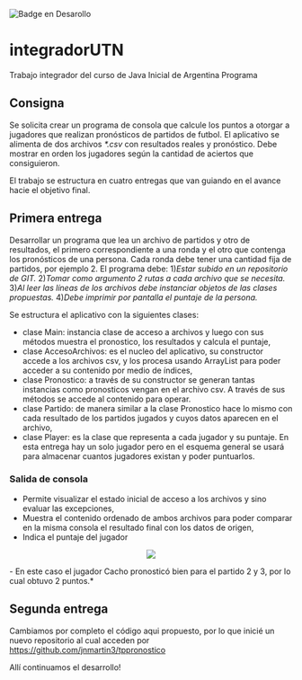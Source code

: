 ![Badge en Desarollo](https://img.shields.io/badge/STATUS-EN%20DESAROLLO-green)

# integradorUTN
 
 Trabajo integrador del curso de Java Inicial de Argentina Programa

## Consigna
Se solicita crear un programa de consola que calcule los puntos a otorgar a jugadores que realizan pronósticos de partidos de futbol.
El aplicativo se alimenta de dos archivos *\*.csv* con resultados reales y pronóstico. 
Debe mostrar en orden los jugadores según la cantidad de aciertos que consiguieron.

El trabajo se estructura en cuatro entregas que van guiando en el avance hacie el objetivo final. 

## Primera entrega
Desarrollar un programa que lea un archivo de partidos y otro de resultados, el primero correspondiente a una ronda y el otro que contenga
los pronósticos de una persona. Cada ronda debe tener una cantidad fija de partidos, por ejemplo 2. El programa debe:
1)*Estar subido en un repositorio de GIT.* 2)*Tomar como argumento 2 rutas a cada archivo que se necesita.* 3)*Al leer las líneas de los archivos debe instanciar objetos de las clases propuestas.* 4)*Debe imprimir por pantalla el puntaje de la persona.*

Se estructura el aplicativo con la siguientes clases:
 - clase Main: instancia clase de acceso a archivos y luego con sus métodos muestra el pronostico, los resultados y calcula el puntaje,
 - clase AccesoArchivos: es el nucleo del aplicativo, su constructor accede a los archivos csv, y los procesa usando ArrayList para poder acceder a su contenido por medio de índices,
 - clase Pronostico: a través de su constructor se generan tantas instancias como pronosticos vengan en el archivo csv. A través de sus métodos se accede al contenido para operar.
 - clase Partido: de manera similar a la clase Pronostico hace lo mismo con cada resultado de los partidos jugados y cuyos datos aparecen en el archivo,
 - clase Player: es la clase que representa a cada jugador y su puntaje. En esta entrega hay un solo jugador pero en el esquema general se usará para almacenar cuantos jugadores existan y poder puntuarlos.

### Salida de consola
 - Permite visualizar el estado inicial de acceso a los archivos y sino evaluar las excepciones,
 - Muestra el contenido ordenado de ambos archivos para poder comparar en la misma consola el resultado final con los datos de origen,
 - Indica el puntaje del jugador
 
<p align="center">
 <img src="https://user-images.githubusercontent.com/97187862/227731001-90128909-4aeb-4055-9281-d5464316ebdc.png">
</p>
- En este caso el jugador Cacho pronosticó bien para el partido 2 y 3, por lo cual obtuvo 2 puntos.*

## Segunda entrega
Cambiamos por completo el código aqui propuesto, por lo que inicié un nuevo repositorio al cual acceden por https://github.com/jnmartin3/tppronostico

Allí continuamos el desarrollo!
